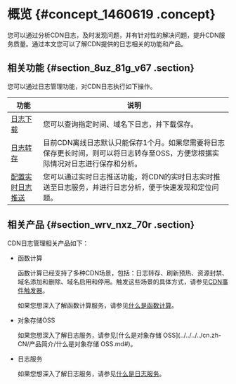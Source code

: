 # 概览 {#concept_1460619 .concept}

您可以通过分析CDN日志，及时发现问题，并有针对性的解决问题，提升CDN服务质量。通过本文您可以了解CDN提供的日志相关的功能和产品。

## 相关功能 {#section_8uz_81g_v67 .section}

您可以通过日志管理功能，对CDN日志执行如下操作。

|功能|说明|
|--|--|
|[日志下载](cn.zh-CN/服务管理/日志管理/日志下载.md#)|您可以查询指定时间、域名下日志，并下载保存。|
|[日志转存](cn.zh-CN/服务管理/日志管理/日志转存.md#)|目前CDN离线日志默认只能保存1个月。如果您需要将日志保存更长时间，则可以将日志转存至OSS，方便您根据实际情况对日志进行保存和分析。|
|[配置实时日志推送](cn.zh-CN/服务管理/日志管理/实时日志/配置实时日志推送.md#)|您可以通过实时日志推送功能，将CDN的实时日志实时推送至日志服务，并进行日志分析，便于快速发现和定位问题。|

## 相关产品 {#section_wrv_nxz_70r .section}

CDN日志管理相关产品如下：

-   函数计算

    函数计算已经支持了多种CDN场景，包括：日志转存、刷新预热、资源封禁、域名添加和删除、域名启用和停用。触发这些场景的具体方式，请参见[CDN事件触发器](https://help.aliyun.com/document_detail/73333.html)。

    如果您想深入了解函数计算服务，请参见[什么是函数计算](https://help.aliyun.com/document_detail/52895.html)。

-   对象存储OSS

    如果您想深入了解日志服务，请参见[什么是对象存储 OSS](../../../../cn.zh-CN/产品简介/什么是对象存储 OSS.md#)。

-   日志服务

    如果您想深入了解日志服务，请参见[什么是日志服务](../../../../cn.zh-CN/产品简介/什么是日志服务.md#)。


